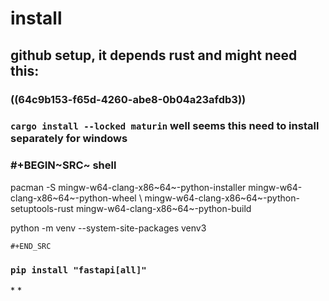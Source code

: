 # install

## github setup, it depends rust and might need this:

### ((64c9b153-f65d-4260-abe8-0b04a23afdb3))

### `cargo install --locked maturin` well seems this need to install separately for windows

### #+BEGIN~SRC~ shell

pacman -S mingw-w64-clang-x86~64~-python-installer
mingw-w64-clang-x86~64~-python-wheel \\
mingw-w64-clang-x86~64~-python-setuptools-rust
mingw-w64-clang-x86~64~-python-build

python -m venv --system-site-packages venv3

```{=org}
#+END_SRC
```
### `pip install "fastapi[all]"`

\* \*
